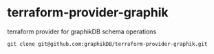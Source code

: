 # terraform-provider-graphik

terraform provider for graphikDB schema operations

`git clone git@github.com:graphikDB/terraform-provider-graphik.git`

